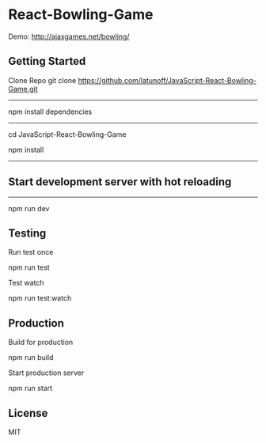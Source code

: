 # React-Bowling-Game
Demo:
http://ajaxgames.net/bowling/

## Getting Started

Clone Repo
git clone https://github.com/latunoff/JavaScript-React-Bowling-Game.git

---
npm install dependencies

---
cd JavaScript-React-Bowling-Game

npm install

---
## Start development server with hot reloading

---
npm run dev

## Testing

Run test once

npm run test

Test watch

npm run test:watch

## Production

Build for production

npm run build

Start production server

npm run start

## License

MIT

